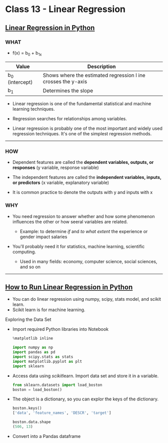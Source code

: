 # Class 13 - Linear Regression

## [Linear Regression in Python](https://realpython.com/linear-regression-in-python/)

### WHAT

* f(x) = b<sub>0</sub> + b<sub>1x</sub>

| Value | Description|
| --- | --- |
| b<sub>0</sub> (intercept) | Shows where the estimated regression l ine crosses the y-axis |
| b<sub>1</sub> | Determines the slope |

* Linear regression is one of the fundamental statistical and machine learning techniques.

* Regression searches for relationships among variables.

* Linear regression is probably one of the most important and widely used regression techniques. It's one of the simplest regression methods.

---

### HOW

* Dependent features are called the **dependent variables, outputs, or responses** (y variable, response variable)

* The independent features are called the **independent variables, inputs, or predictors** (x variable, explanatory variable)

* It is common practice to denote the outputs with y and inputs with x

### WHY

* You need regression to answer whether and how some phenomenon influences the other or how seeral variables are related.
  * Example: to determine *if* and *to what extent* the experience or gender impact salaries

* You'll probably need it for statistics, machine learning, scientific computing.
  * Used in many fields: economy, computer science, social sciences, and so on

---

## [How to Run Linear Regression in Python](http://bigdata-madesimple.com/how-to-run-linear-regression-in-python-scikit-learn/)

* You can do linear regression using numpy, scipy, stats model, and scikit learn.
* Scikit learn is for machine learning.

Exploring the Data Set

* Import required Python libraries into Notebook

    ```Python
    %matplotlib inline

    import numpy as np
    import pandas as pd
    import scipy.stats as stats
    import matplotlib.pyplot as plt
    import sklearn
    ```

* Access data using *scikit*learn. Import data set and store it in a variable.

    ```Python
    from sklearn.datasets import load_boston
    boston = load_boston()
    ```

* The object is a dictionary, so you can explor the keys of the dictionary.

    ```Python
    boston.keys()
    ['data', 'feature_names', 'DESCR', 'target']

    boston.data.shape
    (506, 13)
    ```

* Convert into a Pandas dataframe
